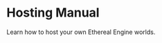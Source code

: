 # Hosting Manual
Learn how to host your own Ethereal Engine worlds.
<!-- TODO: This page will contain an introduction to the Hosting Manual. -->
